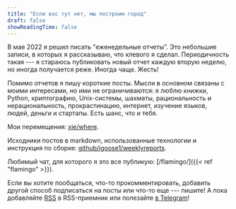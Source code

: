 ```yaml
---
title: "Если вас тут нет, мы построим город"
draft: false
showReadingTime: false
---
```


В мае 2022 я решил писать "еженедельные отчеты". Это небольшие записи, в которых
я рассказываю, что клевого я сделал. Периодичность такая --- я стараюсь
публиковать новый отчет каждую вторую неделю, но иногда получается реже. Иногда
чаще. Жесть!

Помимо отчетов я пишу короткие посты. Мысли в основном связаны с моими
интересами, но ими не ограничиваются: я люблю книжки, Python, криптографию,
Unix-системы, шахматы, рациональность и нерациональность, прокрастинацию,
интернет, изучение языков, людей, деньги и стартапы. Есть шанс, что и тебя.

Мои перемещения: [xie/where](https://xie.oskarsh.ru/where/).

Исходники постов в markdown, использованные технологии и инструкция по сборке:
[github/igoose1/weeklyreports](https://github.com/igoose1/weeklyreports).

Любимый чат, для которого я это все публикую:
[/flamingo/]({{< ref "flamingo" >}}).

Если вы хотите пообщаться, что-то прокомментировать, добавить другой способ
подписаться на посты или что-то еще --- пишите! А пока добавляйте
[RSS](/index.xml) в RSS-приемник или полезайте [в Telegram](/flamingo/)!
